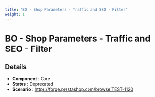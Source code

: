```yaml
---
title: "BO - Shop Parameters - Traffic and SEO - Filter"
weight: 1
---
```


# BO - Shop Parameters - Traffic and SEO - Filter
## Details
* **Component** : Core
* **Status** : Deprecated
* **Scenario** : https://forge.prestashop.com/browse/TEST-1120

